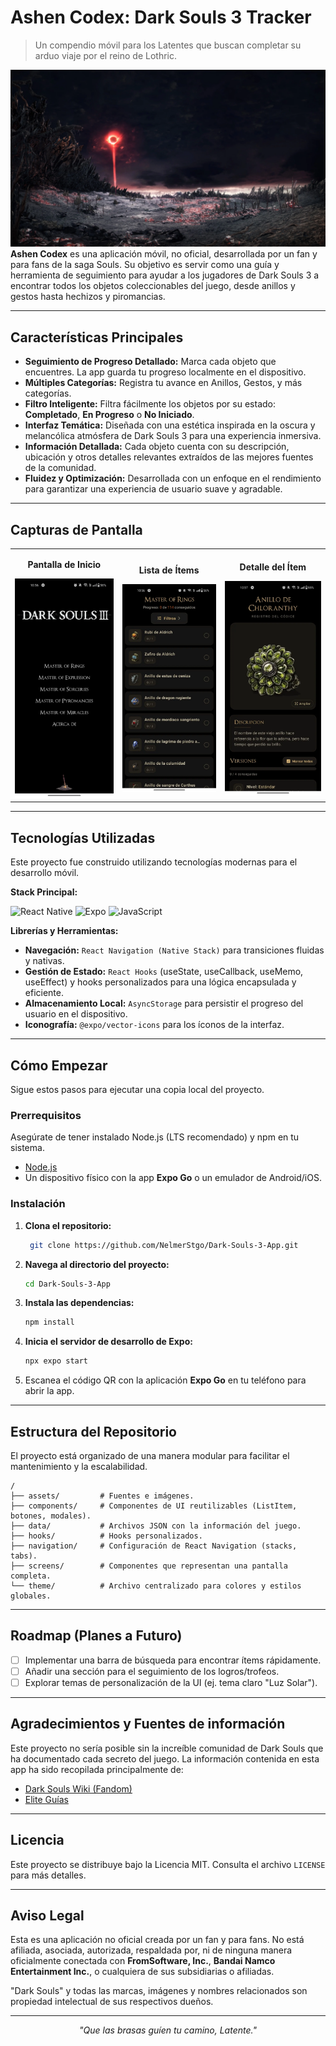 # Ashen Codex: Dark Souls 3 Tracker

> Un compendio móvil para los Latentes que buscan completar su arduo viaje por el reino de Lothric.

![Banner de Ashen Codex](assets/screenshots/ds_banner.webp)
**Ashen Codex** es una aplicación móvil, no oficial, desarrollada por un fan y para fans de la saga Souls. Su objetivo es servir como una guía y herramienta de seguimiento para ayudar a los jugadores de Dark Souls 3 a encontrar todos los objetos coleccionables del juego, desde anillos y gestos hasta hechizos y piromancias.

---

## Características Principales

- **Seguimiento de Progreso Detallado:** Marca cada objeto que encuentres. La app guarda tu progreso localmente en el dispositivo.
- **Múltiples Categorías:** Registra tu avance en Anillos, Gestos, y más categorías.
- **Filtro Inteligente:** Filtra fácilmente los objetos por su estado: **Completado**, **En Progreso** o **No Iniciado**.
- **Interfaz Temática:** Diseñada con una estética inspirada en la oscura y melancólica atmósfera de Dark Souls 3 para una experiencia inmersiva.
- **Información Detallada:** Cada objeto cuenta con su descripción, ubicación y otros detalles relevantes extraídos de las mejores fuentes de la comunidad.
- **Fluidez y Optimización:** Desarrollada con un enfoque en el rendimiento para garantizar una experiencia de usuario suave y agradable.

---

## Capturas de Pantalla

<table>
  <tr>
    <td align="center">
      <p><strong>Pantalla de Inicio</strong></p>
      <img src="assets/screenshots/1_HomeScreen.webp" width="250">
      </td>
    <td align="center">
      <p><strong>Lista de Ítems</strong></p>
      <img src="assets/screenshots/2_ItemList.webp" width="250">
      </td>
    <td align="center">
      <p><strong>Detalle del Ítem</strong></p>
      <img src="assets/screenshots/3_ItemDetailList.webp" width="250">
      </td>
  </tr>
</table>

---

## Tecnologías Utilizadas

Este proyecto fue construido utilizando tecnologías modernas para el desarrollo móvil.

**Stack Principal:**

![React Native](https://img.shields.io/badge/React_Native-20232A?style=for-the-badge&logo=react&logoColor=61DAFB)
![Expo](https://img.shields.io/badge/Expo-000020?style=for-the-badge&logo=expo&logoColor=white)
![JavaScript](https://img.shields.io/badge/JavaScript-F7DF1E?style=for-the-badge&logo=javascript&logoColor=black)

**Librerías y Herramientas:**

- **Navegación:** `React Navigation (Native Stack)` para transiciones fluidas y nativas.
- **Gestión de Estado:** `React Hooks` (useState, useCallback, useMemo, useEffect) y hooks personalizados para una lógica encapsulada y eficiente.
- **Almacenamiento Local:** `AsyncStorage` para persistir el progreso del usuario en el dispositivo.
- **Iconografía:** `@expo/vector-icons` para los íconos de la interfaz.

---

## Cómo Empezar

Sigue estos pasos para ejecutar una copia local del proyecto.

### Prerrequisitos

Asegúrate de tener instalado Node.js (LTS recomendado) y npm en tu sistema.

- [Node.js](https://nodejs.org/)
- Un dispositivo físico con la app **Expo Go** o un emulador de Android/iOS.

### Instalación

1.  **Clona el repositorio:**

    ```sh
     git clone https://github.com/NelmerStgo/Dark-Souls-3-App.git
    ```

2.  **Navega al directorio del proyecto:**

    ```sh
    cd Dark-Souls-3-App
    ```

3.  **Instala las dependencias:**

    ```sh
    npm install
    ```

4.  **Inicia el servidor de desarrollo de Expo:**

    ```sh
    npx expo start
    ```

5.  Escanea el código QR con la aplicación **Expo Go** en tu teléfono para abrir la app.

---

## Estructura del Repositorio

El proyecto está organizado de una manera modular para facilitar el mantenimiento y la escalabilidad.

```
/
├── assets/         # Fuentes e imágenes.
├── components/     # Componentes de UI reutilizables (ListItem, botones, modales).
├── data/           # Archivos JSON con la información del juego.
├── hooks/          # Hooks personalizados.
├── navigation/     # Configuración de React Navigation (stacks, tabs).
├── screens/        # Componentes que representan una pantalla completa.
└── theme/          # Archivo centralizado para colores y estilos globales.
```

---

## Roadmap (Planes a Futuro)

- [ ] Implementar una barra de búsqueda para encontrar ítems rápidamente.
- [ ] Añadir una sección para el seguimiento de los logros/trofeos.
- [ ] Explorar temas de personalización de la UI (ej. tema claro "Luz Solar").

---

## Agradecimientos y Fuentes de información

Este proyecto no sería posible sin la increíble comunidad de Dark Souls que ha documentado cada secreto del juego. La información contenida en esta app ha sido recopilada principalmente de:

- [Dark Souls Wiki (Fandom)](https://darksouls.fandom.com/es/wiki/Wiki_Dark_Souls)
- [Elite Guías](https://www.eliteguias.com/guias/d/dksl3/dark-souls-iii.php)

---

## Licencia

Este proyecto se distribuye bajo la Licencia MIT. Consulta el archivo `LICENSE` para más detalles.

---

## Aviso Legal

Esta es una aplicación no oficial creada por un fan y para fans. No está afiliada, asociada, autorizada, respaldada por, ni de ninguna manera oficialmente conectada con **FromSoftware, Inc.**, **Bandai Namco Entertainment Inc.**, o cualquiera de sus subsidiarias o afiliadas.

"Dark Souls" y todas las marcas, imágenes y nombres relacionados son propiedad intelectual de sus respectivos dueños.

---

<p align="center">
  <i>"Que las brasas guíen tu camino, Latente."</i>
</p>
